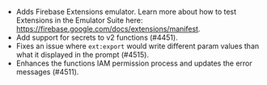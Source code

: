 - Adds Firebase Extensions emulator. Learn more about how to test Extensions in the Emulator Suite here: https://firebase.google.com/docs/extensions/manifest.
- Add support for secrets to v2 functions (#4451).
- Fixes an issue where `ext:export` would write different param values than what it displayed in the prompt (#4515).
- Enhances the functions IAM permission process and updates the error messages (#4511).
